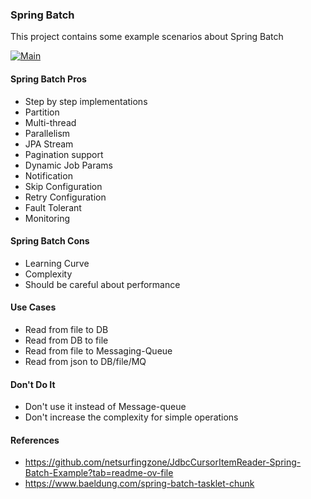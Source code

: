 ### Spring Batch
This project contains some example scenarios about Spring Batch

[![Main](https://github.com/senolatac/spring-batch-demo/actions/workflows/main.yml/badge.svg)](https://github.com/senolatac/spring-batch-demo/actions/workflows/main.yml)

#### Spring Batch Pros
- Step by step implementations
- Partition
- Multi-thread
- Parallelism
- JPA Stream
- Pagination support
- Dynamic Job Params
- Notification
- Skip Configuration
- Retry Configuration
- Fault Tolerant
- Monitoring

#### Spring Batch Cons
- Learning Curve
- Complexity
- Should be careful about performance

#### Use Cases
- Read from file to DB
- Read from DB to file
- Read from file to Messaging-Queue
- Read from json to DB/file/MQ 

#### Don't Do It
- Don't use it instead of Message-queue
- Don't increase the complexity for simple operations

#### References
- https://github.com/netsurfingzone/JdbcCursorItemReader-Spring-Batch-Example?tab=readme-ov-file
- https://www.baeldung.com/spring-batch-tasklet-chunk